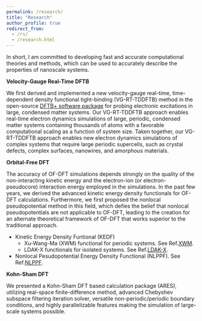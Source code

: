 ```yaml
---
permalink: /research/
title: "Research"
author_profile: true
redirect_from: 
  - /rs/
  - /research.html
---
```


In short, I am committed to developing fast and accurate computational theories and methods, which can be used to accurately describe the properties of nanoscale systems.

**Velocity-Gauge Real-Time DFTB**

We first derived and implemented a new velocity-gauge real-time, time-dependent density functional tight-binding (VG-RT-TDDFTB) method in the open-source [DFTB+ software package](https://dftbplus.org) for probing electronic excitations in large, condensed matter systems. Our VG-RT-TDDFTB approach enables real-time electron dynamics simulations of large, periodic, condensed matter systems containing thousands of atoms with a favorable computational scaling as a function of system size. Taken together, our VG-RT-TDDFTB approach enables new electron dynamics simulations of complex systems that require large periodic supercells, such as crystal defects, complex surfaces, nanowires, and amorphous materials.

**Orbital-Free DFT**

The accuracy of OF-DFT simulations depends strongly on the quality of the non-interacting kinetic energy and the electron-ion (or electron-pseudocore) interaction energy employed in the simulations. In the past few years, we derived the advanced kinetic energy density functionals for OF-DFT calculations. Furthermore, we first proposed the nonlocal pseudopotential method in this field, which defies the belief that nonlocal pseudopotentials are not applicable to OF-DFT, leading to the creation for an alternate theoretical framework of OF-DFT that works superior to the traditional approach.
* Kinetic Energy Density Funtional (KEDF)
  * Xu-Wang-Ma (XWM) functional for periodic systems. See Ref.[XWM](https://doi.org/10.1103/PhysRevB.100.205132). 
  * LDAK-X functionals for isolated systems. See Ref.[LDAK-X](https://doi.org/10.1103/PhysRevB.101.045110).
* Nonlocal Pesudopotential Energy Density Functional (NLPPF). See Ref.[NLPPF](https://doi.org/10.1038/s41467-022-29002-3).

**Kohn-Sham DFT**

We presented a Kohn-Sham DFT based calculation package (ARES), utilizing real-space finite-difference method, advanced Chebyshev subspace filtering iteration solver, versatile non-periodic/periodic boundary conditions, and highly parallelizable features making the simulation of large-scale systems possible.
